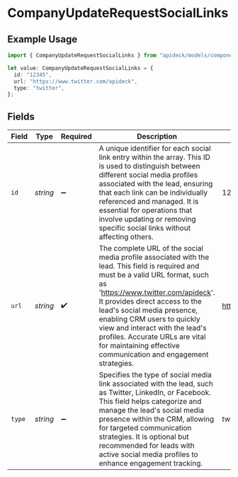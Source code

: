 # CompanyUpdateRequestSocialLinks

## Example Usage

```typescript
import { CompanyUpdateRequestSocialLinks } from "apideck/models/components";

let value: CompanyUpdateRequestSocialLinks = {
  id: "12345",
  url: "https://www.twitter.com/apideck",
  type: "twitter",
};
```

## Fields

| Field                                                                                                                                                                                                                                                                                                                                                                                                        | Type                                                                                                                                                                                                                                                                                                                                                                                                         | Required                                                                                                                                                                                                                                                                                                                                                                                                     | Description                                                                                                                                                                                                                                                                                                                                                                                                  | Example                                                                                                                                                                                                                                                                                                                                                                                                      |
| ------------------------------------------------------------------------------------------------------------------------------------------------------------------------------------------------------------------------------------------------------------------------------------------------------------------------------------------------------------------------------------------------------------ | ------------------------------------------------------------------------------------------------------------------------------------------------------------------------------------------------------------------------------------------------------------------------------------------------------------------------------------------------------------------------------------------------------------ | ------------------------------------------------------------------------------------------------------------------------------------------------------------------------------------------------------------------------------------------------------------------------------------------------------------------------------------------------------------------------------------------------------------ | ------------------------------------------------------------------------------------------------------------------------------------------------------------------------------------------------------------------------------------------------------------------------------------------------------------------------------------------------------------------------------------------------------------ | ------------------------------------------------------------------------------------------------------------------------------------------------------------------------------------------------------------------------------------------------------------------------------------------------------------------------------------------------------------------------------------------------------------ |
| `id`                                                                                                                                                                                                                                                                                                                                                                                                         | *string*                                                                                                                                                                                                                                                                                                                                                                                                     | :heavy_minus_sign:                                                                                                                                                                                                                                                                                                                                                                                           | A unique identifier for each social link entry within the array. This ID is used to distinguish between different social media profiles associated with the lead, ensuring that each link can be individually referenced and managed. It is essential for operations that involve updating or removing specific social links without affecting others.                                                       | 12345                                                                                                                                                                                                                                                                                                                                                                                                        |
| `url`                                                                                                                                                                                                                                                                                                                                                                                                        | *string*                                                                                                                                                                                                                                                                                                                                                                                                     | :heavy_check_mark:                                                                                                                                                                                                                                                                                                                                                                                           | The complete URL of the social media profile associated with the lead. This field is required and must be a valid URL format, such as 'https://www.twitter.com/apideck'. It provides direct access to the lead's social media presence, enabling CRM users to quickly view and interact with the lead's profiles. Accurate URLs are vital for maintaining effective communication and engagement strategies. | https://www.twitter.com/apideck                                                                                                                                                                                                                                                                                                                                                                              |
| `type`                                                                                                                                                                                                                                                                                                                                                                                                       | *string*                                                                                                                                                                                                                                                                                                                                                                                                     | :heavy_minus_sign:                                                                                                                                                                                                                                                                                                                                                                                           | Specifies the type of social media link associated with the lead, such as Twitter, LinkedIn, or Facebook. This field helps categorize and manage the lead's social media presence within the CRM, allowing for targeted communication strategies. It is optional but recommended for leads with active social media profiles to enhance engagement tracking.                                                 | twitter                                                                                                                                                                                                                                                                                                                                                                                                      |
